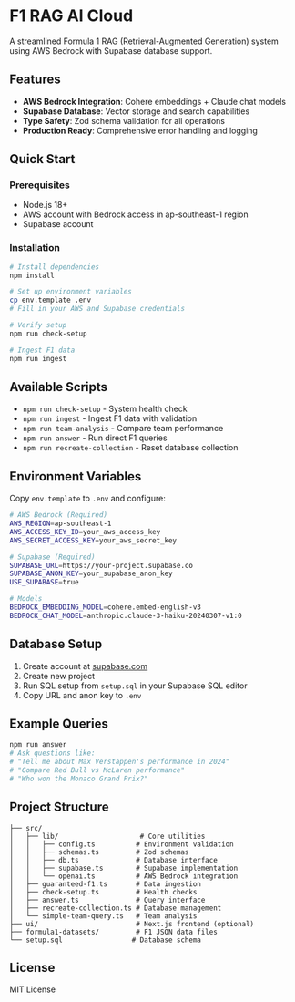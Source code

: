 # F1 RAG AI Cloud

A streamlined Formula 1 RAG (Retrieval-Augmented Generation) system using AWS Bedrock with Supabase database support.

## Features

- **AWS Bedrock Integration**: Cohere embeddings + Claude chat models
- **Supabase Database**: Vector storage and search capabilities
- **Type Safety**: Zod schema validation for all operations
- **Production Ready**: Comprehensive error handling and logging

## Quick Start

### Prerequisites
- Node.js 18+
- AWS account with Bedrock access in ap-southeast-1 region
- Supabase account

### Installation

```bash
# Install dependencies
npm install

# Set up environment variables
cp env.template .env
# Fill in your AWS and Supabase credentials

# Verify setup
npm run check-setup

# Ingest F1 data
npm run ingest
```

## Available Scripts

- `npm run check-setup` - System health check
- `npm run ingest` - Ingest F1 data with validation
- `npm run team-analysis` - Compare team performance
- `npm run answer` - Run direct F1 queries
- `npm run recreate-collection` - Reset database collection

## Environment Variables

Copy `env.template` to `.env` and configure:

```bash
# AWS Bedrock (Required)
AWS_REGION=ap-southeast-1
AWS_ACCESS_KEY_ID=your_aws_access_key
AWS_SECRET_ACCESS_KEY=your_aws_secret_key

# Supabase (Required)
SUPABASE_URL=https://your-project.supabase.co
SUPABASE_ANON_KEY=your_supabase_anon_key
USE_SUPABASE=true

# Models
BEDROCK_EMBEDDING_MODEL=cohere.embed-english-v3
BEDROCK_CHAT_MODEL=anthropic.claude-3-haiku-20240307-v1:0
```

## Database Setup

1. Create account at [supabase.com](https://supabase.com)
2. Create new project
3. Run SQL setup from `setup.sql` in your Supabase SQL editor
4. Copy URL and anon key to `.env`

## Example Queries

```bash
npm run answer
# Ask questions like:
# "Tell me about Max Verstappen's performance in 2024"
# "Compare Red Bull vs McLaren performance"
# "Who won the Monaco Grand Prix?"
```

## Project Structure

```
├── src/
│   ├── lib/                    # Core utilities
│   │   ├── config.ts          # Environment validation
│   │   ├── schemas.ts         # Zod schemas
│   │   ├── db.ts              # Database interface
│   │   ├── supabase.ts        # Supabase implementation
│   │   └── openai.ts          # AWS Bedrock integration
│   ├── guaranteed-f1.ts       # Data ingestion
│   ├── check-setup.ts         # Health checks
│   ├── answer.ts              # Query interface
│   ├── recreate-collection.ts # Database management
│   └── simple-team-query.ts   # Team analysis
├── ui/                        # Next.js frontend (optional)
├── formula1-datasets/         # F1 JSON data files
└── setup.sql                 # Database schema
```

## License

MIT License